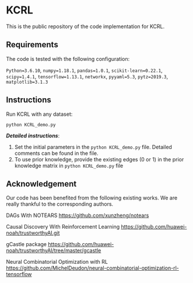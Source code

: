 # KCRL
This is the public repository of the code implementation for KCRL. 
## Requirements
The code is tested with the following configuration:

`Python=3.6.10`, `numpy=1.18.1`, `pandas=1.0.1`, `scikit-learn=0.22.1`, `scipy=1.4.1`, `tensorflow=1.13.1`, `networkx`, `pyyaml=5.3`, `pytz=2019.3`, `matplotlib=3.1.3`
## Instructions
Run KCRL with any dataset:

`python KCRL_demo.py`

***Detailed instructions***:

1. Set the initial parameters in the `python KCRL_demo.py` file. Detailed comments can be found in the file.
2. To use prior knowledge, provide the existing edges (0 or 1) in the prior knowledge matrix in `python KCRL_demo.py` file 

## Acknowledgement
Our code has been benefited from the following existing works. We are really thankful to the corresponding authors.

DAGs With NOTEARS https://github.com/xunzheng/notears

Causal Discovery With Reinforcement Learning https://github.com/huawei-noah/trustworthyAI.git

gCastle package https://github.com/huawei-noah/trustworthyAI/tree/master/gcastle

Neural Combinatorial Optimization with RL https://github.com/MichelDeudon/neural-combinatorial-optimization-rl-tensorflow
